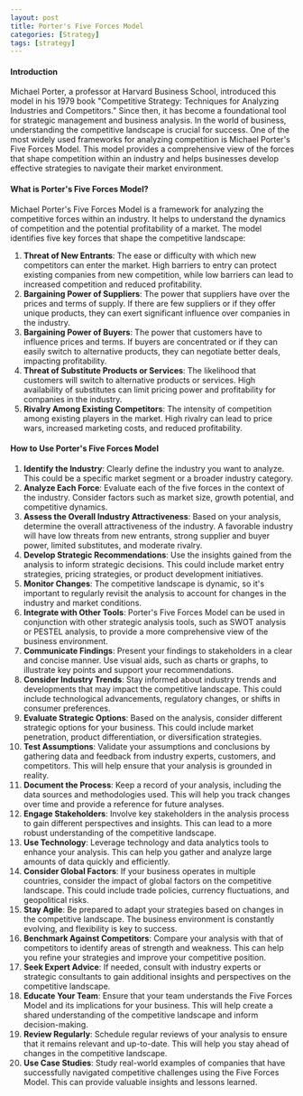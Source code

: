 ```yaml
---
layout: post
title: Porter's Five Forces Model
categories: [Strategy]
tags: [strategy]
---
```


#### Introduction
Michael Porter, a professor at Harvard Business School, introduced this model in his 1979 book "Competitive Strategy: Techniques for Analyzing Industries and Competitors." Since then, it has become a foundational tool for strategic management and business analysis. In the world of business, understanding the competitive landscape is crucial for success. One of the most widely used frameworks for analyzing competition is Michael Porter's Five Forces Model. This model provides a comprehensive view of the forces that shape competition within an industry and helps businesses develop effective strategies to navigate their market environment.

#### What is Porter's Five Forces Model?
Michael Porter's Five Forces Model is a framework for analyzing the competitive forces within an industry. It helps to understand the dynamics of competition and the potential profitability of a market. The model identifies five key forces that shape the competitive landscape: 
1. **Threat of New Entrants**: The ease or difficulty with which new competitors can enter the market. High barriers to entry can protect existing companies from new competition, while low barriers can lead to increased competition and reduced profitability. 
2. **Bargaining Power of Suppliers**: The power that suppliers have over the prices and terms of supply. If there are few suppliers or if they offer unique products, they can exert significant influence over companies in the industry. 
3. **Bargaining Power of Buyers**: The power that customers have to influence prices and terms. If buyers are concentrated or if they can easily switch to alternative products, they can negotiate better deals, impacting profitability. 
4. **Threat of Substitute Products or Services**: The likelihood that customers will switch to alternative products or services. High availability of substitutes can limit pricing power and profitability for companies in the industry. 
5. **Rivalry Among Existing Competitors**: The intensity of competition among existing players in the market. High rivalry can lead to price wars, increased marketing costs, and reduced profitability.

#### How to Use Porter's Five Forces Model
1. **Identify the Industry**: Clearly define the industry you want to analyze. This could be a specific market segment or a broader industry category.
2. **Analyze Each Force**: Evaluate each of the five forces in the context of the industry. Consider factors such as market size, growth potential, and competitive dynamics.
3. **Assess the Overall Industry Attractiveness**: Based on your analysis, determine the overall attractiveness of the industry. A favorable industry will have low threats from new entrants, strong supplier and buyer power, limited substitutes, and moderate rivalry.
4. **Develop Strategic Recommendations**: Use the insights gained from the analysis to inform strategic decisions. This could include market entry strategies, pricing strategies, or product development initiatives.
5. **Monitor Changes**: The competitive landscape is dynamic, so it's important to regularly revisit the analysis to account for changes in the industry and market conditions.
6. **Integrate with Other Tools**: Porter's Five Forces Model can be used in conjunction with other strategic analysis tools, such as SWOT analysis or PESTEL analysis, to provide a more comprehensive view of the business environment.
7. **Communicate Findings**: Present your findings to stakeholders in a clear and concise manner. Use visual aids, such as charts or graphs, to illustrate key points and support your recommendations.
8. **Consider Industry Trends**: Stay informed about industry trends and developments that may impact the competitive landscape. This could include technological advancements, regulatory changes, or shifts in consumer preferences.
9. **Evaluate Strategic Options**: Based on the analysis, consider different strategic options for your business. This could include market penetration, product differentiation, or diversification strategies.
10. **Test Assumptions**: Validate your assumptions and conclusions by gathering data and feedback from industry experts, customers, and competitors. This will help ensure that your analysis is grounded in reality.
11. **Document the Process**: Keep a record of your analysis, including the data sources and methodologies used. This will help you track changes over time and provide a reference for future analyses.
12. **Engage Stakeholders**: Involve key stakeholders in the analysis process to gain different perspectives and insights. This can lead to a more robust understanding of the competitive landscape.
13. **Use Technology**: Leverage technology and data analytics tools to enhance your analysis. This can help you gather and analyze large amounts of data quickly and efficiently.
14. **Consider Global Factors**: If your business operates in multiple countries, consider the impact of global factors on the competitive landscape. This could include trade policies, currency fluctuations, and geopolitical risks.
15. **Stay Agile**: Be prepared to adapt your strategies based on changes in the competitive landscape. The business environment is constantly evolving, and flexibility is key to success.
16. **Benchmark Against Competitors**: Compare your analysis with that of competitors to identify areas of strength and weakness. This can help you refine your strategies and improve your competitive position.
17. **Seek Expert Advice**: If needed, consult with industry experts or strategic consultants to gain additional insights and perspectives on the competitive landscape.
18. **Educate Your Team**: Ensure that your team understands the Five Forces Model and its implications for your business. This will help create a shared understanding of the competitive landscape and inform decision-making.
19. **Review Regularly**: Schedule regular reviews of your analysis to ensure that it remains relevant and up-to-date. This will help you stay ahead of changes in the competitive landscape.
20. **Use Case Studies**: Study real-world examples of companies that have successfully navigated competitive challenges using the Five Forces Model. This can provide valuable insights and lessons learned.


